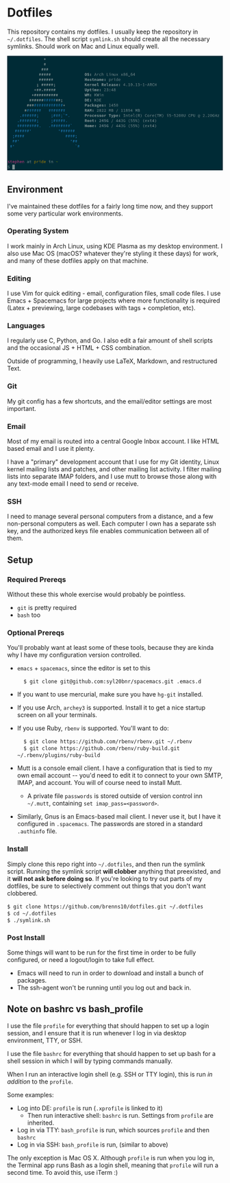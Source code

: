 # Dotfiles

This repository contains my dotfiles. I usually keep the repository in
`~/.dotfiles`. The shell script `symlink.sh` should create all the necessary
symlinks. Should work on Mac and Linux equally well.

![terminal preview](term.png)

## Environment

I've maintained these dotfiles for a fairly long time now, and they support some
very particular work environments.

### Operating System

I work mainly in Arch Linux, using KDE Plasma as my desktop environment. I also
use Mac OS (macOS? whatever they're styling it these days) for work, and many of
these dotfiles apply on that machine.

### Editing

I use Vim for quick editing - email, configuration files, small code files. I
use Emacs + Spacemacs for large projects where more functionality is required
(Latex + previewing, large codebases with tags + completion, etc).

### Languages

I regularly use C, Python, and Go. I also edit a fair amount of shell scripts
and the occasional JS + HTML + CSS combination.

Outside of programming, I heavily use LaTeX, Markdown, and restructured Text.

### Git

My git config has a few shortcuts, and the email/editor settings are most
important.

### Email

Most of my email is routed into a central Google Inbox account. I like HTML
based email and I use it plenty.

I have a "primary" development account that I use for my Git identity, Linux
kernel mailing lists and patches, and other mailing list activity. I filter
mailing lists into separate IMAP folders, and I use mutt to browse those along
with any text-mode email I need to send or receive.

### SSH

I need to manage several personal computers from a distance, and a few
non-personal computers as well. Each computer I own has a separate ssh key, and
the authorized keys file enables communication between all of them.

## Setup

### Required Prereqs

Without these this whole exercise would probably be pointless.

- `git` is pretty required
- `bash` too

### Optional Prereqs

You'll probably want at least some of these tools, because they are kinda why I
have my configuration version controlled.

- `emacs` + `spacemacs`, since the editor is set to this

        $ git clone git@github.com:syl20bnr/spacemacs.git .emacs.d

- If you want to use mercurial, make sure you have `hg-git` installed.
- If you use Arch, `archey3` is supported. Install it to get a nice startup
  screen on all your terminals.
- If you use Ruby, `rbenv` is supported. You'll want to do:

        $ git clone https://github.com/rbenv/rbenv.git ~/.rbenv
        $ git clone https://github.com/rbenv/ruby-build.git ~/.rbenv/plugins/ruby-build

- Mutt is a console email client. I have a configuration that is tied to my own
  email account -- you'd need to edit it to connect to your own SMTP, IMAP, and
  account. You will of course need to install Mutt.
  - A private file `passwords` is stored outside of version control inn
    `~/.mutt`, containing `set imap_pass=<password>`.
- Similarly, Gnus is an Emacs-based mail client. I never use it, but I have it
  configured in `.spacemacs`. The passwords are stored in a standard `.authinfo`
  file.

### Install

Simply clone this repo right into `~/.dotfiles`, and then run the symlink
script. Running the symlink script **will clobber** anything that preexisted,
and it **will not ask before doing so**. If you're looking to try out parts of
my dotfiles, be sure to selectively comment out things that you don't want
clobbered.

    $ git clone https://github.com/brenns10/dotfiles.git ~/.dotfiles
    $ cd ~/.dotfiles
    $ ./symlink.sh

### Post Install

Some things will want to be run for the first time in order to be fully
configured, or need a logout/login to take full effect.

- Emacs will need to run in order to download and install a bunch of packages.
- The ssh-agent won't be running until you log out and back in.

## Note on bashrc vs bash_profile

I use the file `profile` for everything that should happen to set up a login
session, and I ensure that it is run whenever I log in via desktop environment,
TTY, or SSH.

I use the file `bashrc` for everything that should happen to set up bash for a
shell session in which I will by typing commands manually.

When I run an interactive login shell (e.g. SSH or TTY login), this is run *in
addition* to the `profile`.

Some examples:
- Log into DE: `profile` is run (`.xprofile` is linked to it)
    - Then run interactive shell: `bashrc` is run. Settings from `profile` are
      inherited.
- Log in via TTY: `bash_profile` is run, which sources `profile` and then
  `bashrc`
- Log in via SSH: `bash_profile` is run, (similar to above)

The only exception is Mac OS X. Although `profile` is run when you log in, the
Terminal app runs Bash as a login shell, meaning that `profile` will run a
second time. To avoid this, use iTerm :)
